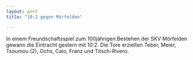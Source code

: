 ```yaml
---
layout: post
title: "10:2 gegen Mörfelden"

---
```


In einem Freundschaftsspiel zum 100jährigen Bestehen der SKV Mörfelden gewann die Eintracht gestern mit 10:2. Die Tore erzielten Teber, Meier, Tsoumou (2), Ochs, Caio, Franz und Titsch-Rivero.


